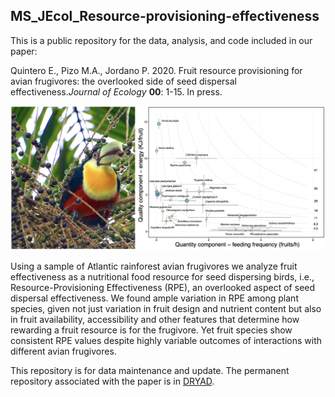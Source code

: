 ## MS_JEcol_Resource-provisioning-effectiveness

This is a public repository for the data, analysis, and code included in our paper:

Quintero E., Pizo M.A., Jordano P. 2020. Fruit resource provisioning for avian frugivores: the overlooked side of seed dispersal effectiveness.*Journal of Ecology* **00**: 1-15. In press.

![](./docs/fig_header.png)

Using a sample of Atlantic rainforest avian frugivores we analyze fruit effectiveness as a nutritional food resource for seed dispersing birds, i.e., Resource-Provisioning Effectiveness (RPE), an overlooked aspect of seed dispersal effectiveness. We found ample variation in RPE among plant species, given not just variation in fruit design and nutrient content but also in fruit availability, accessibility and other features that determine how rewarding a fruit resource is for the frugivore. Yet fruit species show consistent RPE values despite highly variable outcomes of interactions with different avian frugivores.

This repository is for data maintenance and update. The permanent repository associated with the paper is in [DRYAD](http://). 
